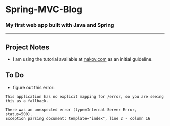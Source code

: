 # Spring-MVC-Blog
### My first web app built with Java and Spring

---

## Project Notes
- I am using the tutorial available at [nakov.com](http://www.nakov.com/blog/2016/08/05/creating-a-blog-system-with-spring-mvc-thymeleaf-jpa-and-mysql/) as an initial guideline.


## To Do

- figure out this error:
``` 
This application has no explicit mapping for /error, so you are seeing this as a fallback.

There was an unexpected error (type=Internal Server Error, status=500).
Exception parsing document: template="index", line 2 - column 16
```
